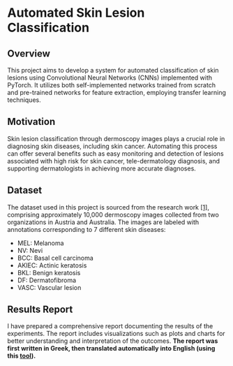 # Automated Skin Lesion Classification

## Overview
This project aims to develop a system for automated classification of skin lesions using Convolutional Neural Networks (CNNs) implemented with PyTorch. It utilizes both self-implemented networks trained from scratch and pre-trained networks for feature extraction, employing transfer learning techniques.

## Motivation
Skin lesion classification through dermoscopy images plays a crucial role in diagnosing skin diseases, including skin cancer. Automating this process can offer several benefits such as easy monitoring and detection of lesions associated with high risk for skin cancer, tele-dermatology diagnosis, and supporting dermatologists in achieving more accurate diagnoses.

## Dataset
The dataset used in this project is sourced from the research work [[1]](https://arxiv.org/abs/1902.03368), comprising approximately 10,000 dermoscopy images collected from two organizations in Austria and Australia. The images are labeled with annotations corresponding to 7 different skin diseases:

* MEL: Melanoma
* NV: Nevi
* BCC: Basal cell carcinoma
* AKIEC: Actinic keratosis
* BKL: Benign keratosis
* DF: Dermatofibroma
* VASC: Vascular lesion

## Results Report
I have prepared a comprehensive report documenting the results of the experiments. The report includes visualizations such as plots and charts for better understanding and interpretation of the outcomes. **The report was first written in Greek, then translated automatically into English (using this [tool](https://www.onlinedoctranslator.com/en/)).**
